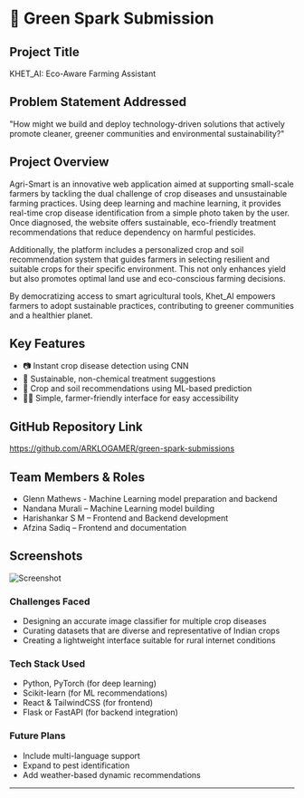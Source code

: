 # 🚀 Green Spark Submission

## Project Title
KHET_AI: Eco-Aware Farming Assistant

## Problem Statement Addressed
"How might we build and deploy technology-driven solutions that actively promote cleaner, greener communities and environmental sustainability?"

## Project Overview
Agri-Smart is an innovative web application aimed at supporting small-scale farmers by tackling the dual challenge of crop diseases and unsustainable farming practices. Using deep learning and machine learning, it provides real-time crop disease identification from a simple photo taken by the user. Once diagnosed, the website offers sustainable, eco-friendly treatment recommendations that reduce dependency on harmful pesticides. 

Additionally, the platform includes a personalized crop and soil recommendation system that guides farmers in selecting resilient and suitable crops for their specific environment. This not only enhances yield but also promotes optimal land use and eco-conscious farming decisions.

By democratizing access to smart agricultural tools, Khet_AI empowers farmers to adopt sustainable practices, contributing to greener communities and a healthier planet.

## Key Features
- 📷 Instant crop disease detection using CNN
- 🌿 Sustainable, non-chemical treatment suggestions
- 🌾 Crop and soil recommendations using ML-based prediction
- 🧑‍🌾 Simple, farmer-friendly interface for easy accessibility

## GitHub Repository Link
https://github.com/ARKLOGAMER/green-spark-submissions

## Team Members & Roles
- Glenn Mathews - Machine Learning model preparation and backend
- Nandana Murali – Machine Learning model building
- Harishankar S M – Frontend and Backend development
- Afzina Sadiq – Frontend and documentation

## Screenshots

![Screenshot](./assets/screenshot.png)

### Challenges Faced
- Designing an accurate image classifier for multiple crop diseases
- Curating datasets that are diverse and representative of Indian crops
- Creating a lightweight interface suitable for rural internet conditions

### Tech Stack Used
- Python, PyTorch (for deep learning)
- Scikit-learn (for ML recommendations)
- React & TailwindCSS (for frontend)
- Flask or FastAPI (for backend integration)

### Future Plans
- Include multi-language support
- Expand to pest identification
- Add weather-based dynamic recommendations

---
